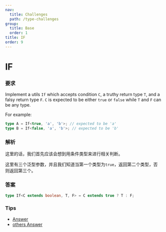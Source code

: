 ```yaml
---
nav:
  title: Challenges
  path: /type-challenges
group:
  title: Base
  order: 1
title: IF
order: 9
---
```


# IF

### 要求

Implement a utils `If` which accepts condition `C`, a truthy return type `T`, and a falsy return type `F`. `C` is expected to be either `true` or `false` while `T` and `F` can be any type.

For example:

```ts
type A = If<true, 'a', 'b'>; // expected to be 'a'
type B = If<false, 'a', 'b'>; // expected to be 'b'
```

### 解析

这里的话，我们首先应该会想到用条件类型来进行相关判断。

这里有三个泛型参数，并且我们知道当第一个类型为`true`，返回第二个类型，否则返回第三个。

### 答案

```ts
type If<C extends boolean, T, F> = C extends true ? T : F;
```

### Tips

- [Answer](https://www.typescriptlang.org/play?ssl=23&ssc=59&pln=23&pc=1#code/PQKgUABBBMBsAcEC0ECSAzSyk91gRgJ4QAKAhgG4CmANhAOI0CuAzgBYDWA9hRABQABAA5l2TAC4cAlBADEVUcVkSAljRZYss7RACKTKi3EquAO01RUAWyE0qVqqfEQyEVeogADDJ4gB3NhUAYzYXIKCqIXEWCCCzABMVYzMvAGFPABoXCHEAJwk2YlyqcSZc0xzCISovABVMl1N47PQydSKSsorxKprPADFPADo03xUYqgAPaqDxKmbxLgh8GqoktipcrzyDXy4tz1b1Kl8AtT76xuaB3yCyCpXG4h7qoYsIfv2IKbIbOwAud6eYHRLAvGoAQQgAF40OgADw7KhZADkZBRqPwKIAfFBgMBvtMqLN5jklo80Siwb0IAAhGFw+FHFjIiCUzE4iD4wkzOYLck1FFYrDAzzvXEANRUVD8EBS9CSAAkmPh-hA2OJxEIWP98dEQkMAFYsIb7ADmwDg8DAIGAYHtoAgAH0Xa63a6IABNLhlCCpLjxGqKzY1d1hl0QW328GM1KEuZNGL4LhcOz3LK1LL9XGwuNTBPxGJIiAAfggtQgav6AG57WBHeGw+XDM5UqJDM7G27I3aVDZ9s4AN4QACiAEcmG0siOibMIABfCDoXJcKxsgTgpAhNp2UxmwzAdwsKlgGN3FkxWEAbSwM958PHk5o8IwiPyrPZbKx2NR6OxP9vWdxAfCc2hfBFmQ-dEsmgH8YH-DIwAAXQdAkNxYJApl5TDchXXJTxpTY8IZV9TCYGgaF-DEvxxOt6xATsuwjfoynEDYtgAZTmbVGKYnt6KwXEOLYMhiggQgfS2FhU1UMwdXVTVtV1YB9TYI0TXNS0EGAe4WD8TZBIgKUZQgaTmGSUx5I1LUdT1FgDWNU1cgtK1gDM2TLMMgBZfYalSESKMcfcrMU2yVPstTHPNG07TAIA)
- [others Answer](https://tsch.js.org/268/solutions)
